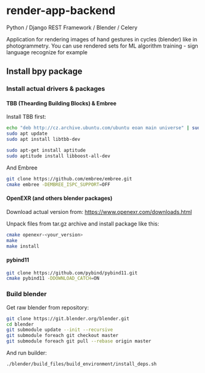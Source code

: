 # render-app-backend
Python / Django REST Framework / Blender / Celery

Application for rendering images of hand gestures in cycles (blender) like in photogrammetry. You can use rendered sets for ML algorithm training - sign language recognize for example

## Install bpy package

### Install actual drivers & packages

#### TBB (Thearding Building Blocks) & Embree

Install TBB first:

```bash
echo "deb http://cz.archive.ubuntu.com/ubuntu eoan main universe" | sudo tee -a  /etc/apt/sources.list
sudo apt update
sudo apt install libtbb-dev

sudo apt-get install aptitude
sudo aptitude install libboost-all-dev
```

And Embree

```bash
git clone https://github.com/embree/embree.git
cmake embree -DEMBREE_ISPC_SUPPORT=OFF
```

#### OpenEXR (and others blender packages)

Download actual version from: https://www.openexr.com/downloads.html

Unpack files from tar.gz archive and install package like this:

```bash
cmake openexr-<your_version>
make
make install
```
#### pybind11

```bash
git clone https://github.com/pybind/pybind11.git
cmake pybind11 -DDOWNLOAD_CATCH=ON
```

### Build blender

Get raw blender from repository:

```bash
git clone https://git.blender.org/blender.git
cd blender
git submodule update --init --recursive
git submodule foreach git checkout master
git submodule foreach git pull --rebase origin master
```

And run builder:

```bash
./blender/build_files/build_environment/install_deps.sh
```
